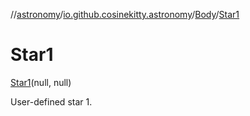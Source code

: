 //[astronomy](../../../../index.md)/[io.github.cosinekitty.astronomy](../../index.md)/[Body](../index.md)/[Star1](index.md)

# Star1

[Star1](index.md)(null, null)

User-defined star 1.

